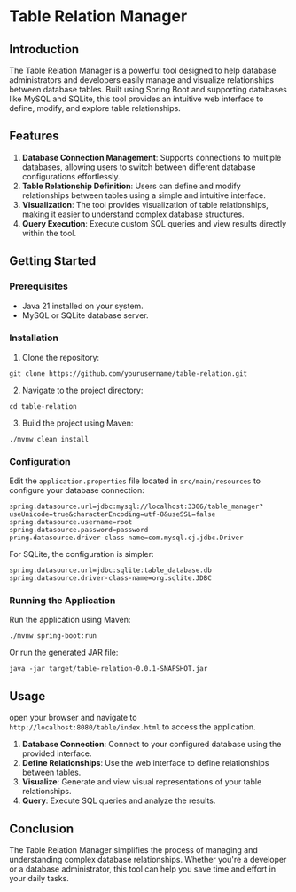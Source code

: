 # Table Relation Manager

## Introduction

The Table Relation Manager is a powerful tool designed to help database administrators and developers easily manage and visualize relationships between database tables. Built using Spring Boot and supporting databases like MySQL and SQLite, this tool provides an intuitive web interface to define, modify, and explore table relationships.

## Features

1. **Database Connection Management**: Supports connections to multiple databases, allowing users to switch between different database configurations effortlessly.
2. **Table Relationship Definition**: Users can define and modify relationships between tables using a simple and intuitive interface.
3. **Visualization**: The tool provides visualization of table relationships, making it easier to understand complex database structures.
4. **Query Execution**: Execute custom SQL queries and view results directly within the tool.

## Getting Started

### Prerequisites

- Java 21 installed on your system.
- MySQL or SQLite database server.

### Installation

1. Clone the repository:

```shell
git clone https://github.com/yourusername/table-relation.git
```

2. Navigate to the project directory:
```shell
cd table-relation
```


3. Build the project using Maven:
```shell
./mvnw clean install
```

### Configuration

Edit the `application.properties` file located in `src/main/resources` to configure your database connection:
```properties
spring.datasource.url=jdbc:mysql://localhost:3306/table_manager?useUnicode=true&characterEncoding=utf-8&useSSL=false
spring.datasource.username=root
spring.datasource.password=password
pring.datasource.driver-class-name=com.mysql.cj.jdbc.Driver
```

For SQLite, the configuration is simpler:
```properties
spring.datasource.url=jdbc:sqlite:table_database.db
spring.datasource.driver-class-name=org.sqlite.JDBC
```

### Running the Application

Run the application using Maven:
```shell
./mvnw spring-boot:run
```

Or run the generated JAR file:
```shell
java -jar target/table-relation-0.0.1-SNAPSHOT.jar
```


## Usage

open your browser and navigate to `http://localhost:8080/table/index.html` to access the application.

1. **Database Connection**: Connect to your configured database using the provided interface.
2. **Define Relationships**: Use the web interface to define relationships between tables.
3. **Visualize**: Generate and view visual representations of your table relationships.
4. **Query**: Execute SQL queries and analyze the results.

## Conclusion

The Table Relation Manager simplifies the process of managing and understanding complex database relationships. Whether you're a developer or a database administrator, this tool can help you save time and effort in your daily tasks.


